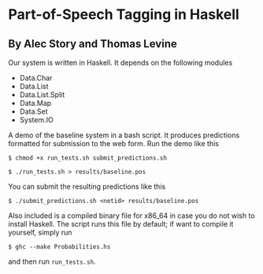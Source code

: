 # Part-of-Speech Tagging in Haskell
## By Alec Story and Thomas Levine
Our system is written in Haskell. It depends on the following modules

*	Data.Char
*	Data.List
*	Data.List.Split
*	Data.Map
*	Data.Set
*	System.IO

A demo of the baseline system in a bash script.
It produces predictions formatted for submission
to the web form. Run the demo like this

`$ chmod +x run_tests.sh submit_predictions.sh`

`$ ./run_tests.sh > results/baseline.pos`

You can submit the resulting predictions like this

`$ ./submit_predictions.sh <netid> results/baseline.pos`

Also included is a compiled binary file for x86_64 in case you do not wish to
install Haskell.  The script runs this file by default; if want to compile it
yourself, simply run

`$ ghc --make Probabilities.hs`

and then run `run_tests.sh`.
